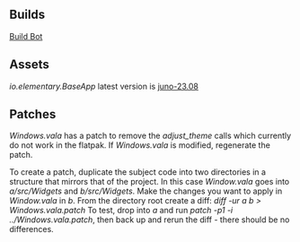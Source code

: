 ## Builds
[Build Bot](https://buildbot.flathub.org/#/apps/com.github.louis77.tuner)

## Assets
_io.elementary.BaseApp_ latest version is [juno-23.08](https://github.com/flathub/io.elementary.BaseApp)

## Patches
_Windows.vala_ has a patch to remove the _adjust_theme_ calls which currently do not work in the flatpak.
If _Windows.vala_ is modified, regenerate the patch.

To create a patch, duplicate the subject code into two directories in a structure that mirrors that of the project. In this case _Window.vala_ goes into _a/src/Widgets_ and _b/src/Widgets_. Make the changes you want to apply in _Window.vala_ in _b_. 
From the directory root create a diff: _diff -ur a b > Windows.vala.patch_
To test, drop into _a_ and run _patch -p1 -i ../Windows.vala.patch_, then back up and rerun the diff - there should be no differences.